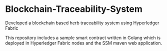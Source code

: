 # Blockchain-Traceability-System
Developed a blockchain based herb traceability system using Hyperledger Fabric

This repository includes a sample smart contract written in Golang which is deployed in Hyperledger Fabric nodes and the SSM maven web application.

